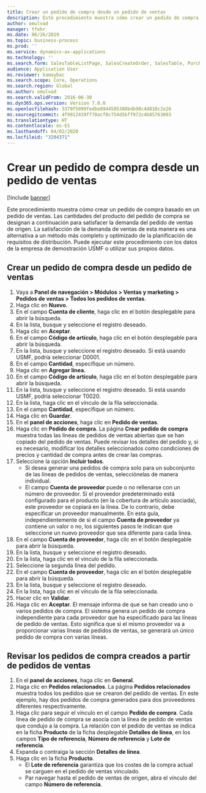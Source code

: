 ```yaml
---
title: Crear un pedido de compra desde un pedido de ventas
description: Este procedimiento muestra cómo crear un pedido de compra basado en un pedido de ventas.
author: omulvad
manager: tfehr
ms.date: 06/26/2019
ms.topic: business-process
ms.prod: ''
ms.service: dynamics-ax-applications
ms.technology: ''
ms.search.form: SalesTableListPage, SalesCreateOrder, SalesTable, PurchCreateFromSalesOrder, VendAccountItemLookup, SalesTableReferences, PurchTable
audience: Application User
ms.reviewer: kamaybac
ms.search.scope: Core, Operations
ms.search.region: Global
ms.author: omulvad
ms.search.validFrom: 2016-06-30
ms.dyn365.ops.version: Version 7.0.0
ms.openlocfilehash: 3379f5899fedbe8944585388bdb98c4d810c2e26
ms.sourcegitcommit: 4f9912439ff78acf0c754d5bff972c4b85763093
ms.translationtype: HT
ms.contentlocale: es-ES
ms.lasthandoff: 04/02/2020
ms.locfileid: "3204371"
---
```

# <a name="create-a-purchase-order-from-a-sales-order"></a>Crear un pedido de compra desde un pedido de ventas

[!include [banner](../../includes/banner.md)]

Este procedimiento muestra cómo crear un pedido de compra basado en un pedido de ventas. Las cantidades del producto del pedido de compra se designan a continuación para satisfacer la demanda del pedido de ventas de origen. La satisfacción de la demanda de ventas de esta manera es una alternativa a un método más completo y optimizado de la planificación de requisitos de distribución. Puede ejecutar este procedimiento con los datos de la empresa de demostración USMF o utilizar sus propios datos.


## <a name="create-a-purchase-order-from-a-sales-order"></a>Crear un pedido de compra desde un pedido de ventas
1. Vaya a **Panel de navegación > Módulos > Ventas y marketing > Pedidos de ventas > Todos los pedidos de ventas**.
2. Haga clic en **Nuevo**.
3. En el campo **Cuenta de cliente**, haga clic en el botón desplegable para abrir la búsqueda.
4. En la lista, busque y seleccione el registro deseado.
5. Haga clic en **Aceptar**.
6. En el campo **Código de artículo**, haga clic en el botón desplegable para abrir la búsqueda.
7. En la lista, busque y seleccione el registro deseado. Si está usando USMF, podría seleccionar D0001.  
8. En el campo **Cantidad**, especifique un número.
9. Haga clic en **Agregar línea.**
10. En el campo **Código de artículo**, haga clic en el botón desplegable para abrir la búsqueda.
11. En la lista, busque y seleccione el registro deseado. Si está usando USMF, podría seleccionar T0020.  
12. En la lista, haga clic en el vínculo de la fila seleccionada.
13. En el campo **Cantidad**, especifique un número.
14. Haga clic en **Guardar**.
15. En el **panel de acciones**, haga clic en **Pedido de ventas**.
16. Haga clic en **Pedido de compra**. La página **Crear pedido de compra** muestra todas las líneas de pedidos de ventas abiertas que se han copiado del pedido de ventas. Puede revisar los detalles del pedido y, si es necesario, modificar los detalles seleccionados como condiciones de precios y cantidad de compra antes de crear las compras. 
17. Seleccione la opción **Incluir todos**.
    - Si desea generar una pedidos de compra solo para un subconjunto de las líneas de pedidos de ventas, selecciónelas de manera individual.  
    - El campo **Cuenta de proveedor** puede o no rellenarse con un número de proveedor. Si el proveedor predeterminado está configurado para el producto (en la cobertura de artículo asociada), este proveedor se copiará en la línea. De lo contrario, debe especificar un proveedor manualmente.  En esta guía, independientemente de si el campo **Cuenta de proveedor** ya contiene un valor o no, los siguientes pasos le indican que seleccione un nuevo proveedor que sea diferente para cada línea.  
18. En el campo **Cuenta de proveedor**, haga clic en el botón desplegable para abrir la búsqueda.
19. En la lista, busque y seleccione el registro deseado.
20. En la lista, haga clic en el vínculo de la fila seleccionada.
21. Seleccione la segunda línea del pedido.
22. En el campo **Cuenta de proveedor**, haga clic en el botón desplegable para abrir la búsqueda.
23. En la lista, busque y seleccione el registro deseado.
24. En la lista, haga clic en el vínculo de la fila seleccionada.
25. Hacer clic en **Validar**.
26. Haga clic en **Aceptar**. El mensaje informa de que se han creado uno o varios pedidos de compra. El sistema genera un pedido de compra independiente para cada proveedor que ha especificado para las líneas de pedido de ventas. Esto significa que si el mismo proveedor va a proporcionar varias líneas de pedidos de ventas, se generará un único pedido de compra con varias líneas.  

## <a name="review-purchase-orders-created-from-sales-orders"></a>Revisar los pedidos de compra creados a partir de pedidos de ventas
1. En el **panel de acciones**, haga clic en **General**.
2. Haga clic en **Pedidos relacionados**. La página **Pedidos relacionados** muestra todos los pedidos que se crearon del pedido de ventas. En este ejemplo, hay dos pedidos de compra generados para dos proveedores diferentes respectivamente. 
3. Haga clic para seguir el vínculo en el campo **Pedido de compra**. Cada línea de pedido de compra se asocia con la línea de pedido de ventas que condujo a la compra. La relación con el pedido de ventas se indica en la ficha **Producto** de la ficha desplegable **Detalles de línea**, en los campos **Tipo de referencia**, **Número de referencia** y **Lote de referencia**.  
4. Expanda o contraiga la sección **Detalles de línea**.
5. Haga clic en la ficha **Producto**.
    - El **Lote de referencia** garantiza que los costes de la compra actual se carguen en el pedido de ventas vinculado.  
    - Par navegar hasta el pedido de ventas de origen, abra el vínculo del campo **Número de referencia**.  

